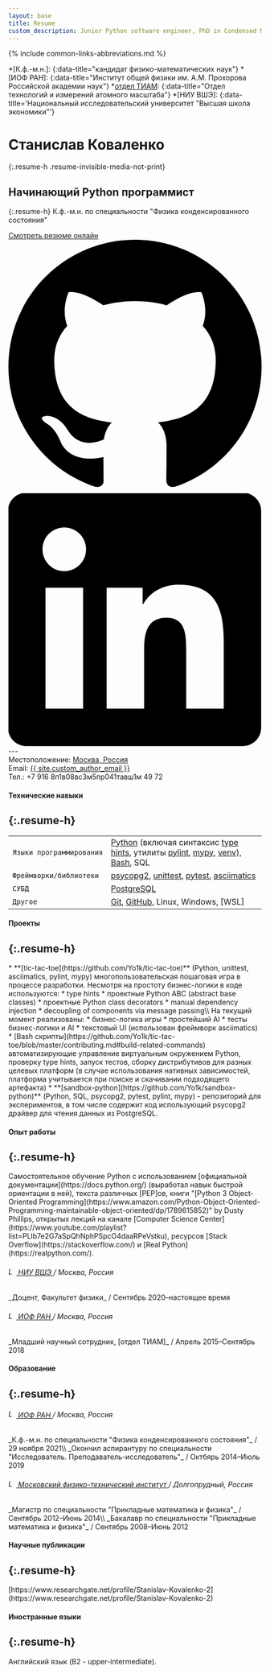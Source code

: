 ```yaml
---
layout: base
title: Resume
custom_description: Junior Python software engineer, PhD in Condensed Matter Physics.
---
```

{% include common-links-abbreviations.md %}

[отдел ТИАМ]: <http://tmas-gpi.ru/index.php>

*[К.ф.-м.н.]:
{:data-title="кандидат физико-математических наук"}
*[ИОФ РАН]:
{:data-title="Институт общей физики им. А.М. Прохорова Российской академии наук"}
*[отдел ТИАМ]:
{:data-title="Отдел технологий и измерений атомного масштаба"}
*[НИУ ВШЭ]:
{:data-title='Национальный исследовательский университет &quot;Высшая школа экономики&quot;'}

# Станислав Коваленко
{:.resume-h .resume-invisible-media-not-print}
## Начинающий Python программист
{:.resume-h}
К.ф.-м.н. по специальности "Физика конденсированного состояния"
<div class="resume-external-links resume-invisible-media-not-print">
  <a href="{% link resume.md %}">Смотреть резюме онлайн</a><br>
  <a class="button" href="{{ site.custom_github }}" title="GitHub">
    <svg class="svg-button" viewBox="0 0 1024 1024" height="1024" width="1024" xmlns="http://www.w3.org/2000/svg"><path d="M512 0C229.25 0 0 229.25 0 512c0 226.25 146.688 418.125 350.156 485.812 25.594 4.688 34.938-11.125 34.938-24.625 0-12.188-0.469-52.562-0.719-95.312C242 908.812 211.906 817.5 211.906 817.5c-23.312-59.125-56.844-74.875-56.844-74.875-46.531-31.75 3.53-31.125 3.53-31.125 51.406 3.562 78.47 52.75 78.47 52.75 45.688 78.25 119.875 55.625 149 42.5 4.654-33 17.904-55.625 32.5-68.375C304.906 725.438 185.344 681.5 185.344 485.312c0-55.938 19.969-101.562 52.656-137.406-5.219-13-22.844-65.094 5.062-135.562 0 0 42.938-13.75 140.812 52.5 40.812-11.406 84.594-17.031 128.125-17.219 43.5 0.188 87.312 5.875 128.188 17.281 97.688-66.312 140.688-52.5 140.688-52.5 28 70.531 10.375 122.562 5.125 135.5 32.812 35.844 52.625 81.469 52.625 137.406 0 196.688-119.75 240-233.812 252.688 18.438 15.875 34.75 47 34.75 94.75 0 68.438-0.688 123.625-0.688 140.5 0 13.625 9.312 29.562 35.25 24.562C877.438 930 1024 738.125 1024 512 1024 229.25 794.75 0 512 0z"></path></svg>
  </a>
  <a class="button" href="{{ site.custom_linkedin }}" title="LinkedIn">
    <svg class="svg-button" style="fill-rule:evenodd;clip-rule:evenodd;stroke-linejoin:round;stroke-miterlimit:2;" version="1.1" viewBox="0 0 512 512" xmlns="http://www.w3.org/2000/svg"><path d="M473.305,-1.353c20.88,0 37.885,16.533 37.885,36.926l0,438.251c0,20.393 -17.005,36.954 -37.885,36.954l-436.459,0c-20.839,0 -37.773,-16.561 -37.773,-36.954l0,-438.251c0,-20.393 16.934,-36.926 37.773,-36.926l436.459,0Zm-37.829,436.389l0,-134.034c0,-65.822 -14.212,-116.427 -91.12,-116.427c-36.955,0 -61.739,20.263 -71.867,39.476l-1.04,0l0,-33.411l-72.811,0l0,244.396l75.866,0l0,-120.878c0,-31.883 6.031,-62.773 45.554,-62.773c38.981,0 39.468,36.461 39.468,64.802l0,118.849l75.95,0Zm-284.489,-244.396l-76.034,0l0,244.396l76.034,0l0,-244.396Zm-37.997,-121.489c-24.395,0 -44.066,19.735 -44.066,44.047c0,24.318 19.671,44.052 44.066,44.052c24.299,0 44.026,-19.734 44.026,-44.052c0,-24.312 -19.727,-44.047 -44.026,-44.047Z" style="fill-rule:nonzero;"></path></svg>
  </a>
</div>
---
<div class="resume-contact-info">
  Местоположение: <a href="https://www.google.com/maps/place/Moscow/@55.5768883,36.2619141,8z/data=!3m1!4b1!4m5!3m4!1s0x46b54afc73d4b0c9:0x3d44d6cc5757cf4c!8m2!3d55.7564863!4d37.6171875">Москва, Россия</a>
  <br>
  <div class="resume-invisible-media-not-print">
    Email: <a href="mailto:{{ site.custom_author_email }}">{{ site.custom_author_email }}</a><br>
  </div>
  <div class="resume-invisible-media-not-print">
    Тел.: +7 916 8<span class="resume-invisible">п1в0</span>8<span class="resume-invisible">вс3м</span>5<span class="resume-invisible">пр041тавш1м</span> 49 72
  </div>
  <p></p>
</div>

#### Технические навыки
{:.resume-h}
---

<table class="resume-table">
  <tbody>
    <tr class="resume-table-no-background">
      <td><code>Языки&nbsp;программирования</code></td>
      <td>
        <a href="https://www.python.org/">Python</a>
        (включая синтаксис
        <a href="https://docs.python.org/3/library/typing.html">type hints</a>,
        утилиты
        <a href="https://pylint.pycqa.org/en/latest/">pylint</a>,
        <a href="http://mypy-lang.org/">mypy</a>,
        <a href="https://docs.python.org/3/library/venv.html">venv</a>),
        <a href="https://www.gnu.org/software/bash/">Bash</a>,
        <span markdown="1">SQL</span>
      </td>
    </tr>
    <tr class="resume-table-no-background">
      <td><code>Фреймворки/библиотеки</code></td>
      <td>
        <a href="https://www.psycopg.org/docs/index.html">psycopg2</a>,
        <a href="https://docs.python.org/3.9/library/unittest.html?highlight=unittest#module-unittest">unittest</a>,
        <a href="https://docs.pytest.org">pytest</a>,
        <a href="https://asciimatics.readthedocs.io/en/stable/">asciimatics</a>
      </td>
    </tr>
    <tr class="resume-table-no-background">
      <td><code>СУБД</code></td>
      <td>
        <a href="https://www.postgresql.org/">PostgreSQL</a>
      </td>
    </tr>
    <tr class="resume-table-no-background">
      <td><code>Другое</code></td>
      <td>
        <a href="https://git-scm.com/">Git</a>,
        <a href="https://github.com/Yo1k">GitHub</a>,
        Linux, Windows,
        <span markdown="1">[WSL]</span>
      </td>
    </tr>
  </tbody>
</table>

#### Проекты
{:.resume-h}
---

<div class="resume-experience" markdown="1">
* **[tic-tac-toe](https://github.com/Yo1k/tic-tac-toe)** 
  (Python, unittest, asciimatics, pylint, mypy) многопользовательская пошаговая игра в процессе разработки.
  Несмотря на простоту бизнес-логики в коде используются:
  * type hints
  * проектные Python ABC (abstract base classes)
  * проектные Python class decorators
  * manual dependency injection
  * decoupling of components via message passing\\
  На текущий момент реализованы:
  * бизнес-логика игры
  * простейший AI
  * тесты бизнес-логики и AI
  * текстовый UI (использован фреймворк asciimatics)
  * [Bash скрипты](https://github.com/Yo1k/tic-tac-toe/blob/master/contributing.md#build-related-commands) 
  автоматизирующие управление виртуальным окружением Python, проверку type hints, запуск тестов, сборку 
  дистрибутивов для разных целевых платформ (в случае использования нативных зависимостей, платформа
  учитывается при поиске и скачивании подходящего артефакта)
* **[sandbox-python](https://github.com/Yo1k/sandbox-python)**
  (Python, SQL, psycopg2, pytest, pylint, mypy) - репозиторий для экспериментов, в том числе содержит
  код использующий psycopg2 драйвер для чтения данных из PostgreSQL.
</div>

#### Опыт работы
{:.resume-h}
---

<div class="resume-experience" markdown="1">
  Самостоятельное обучение Python с использованием [официальной документации](https://docs.python.org/)
  (выработал навык быстрой ориентации в ней), текста различных [PEP]ов,
  книги "[Python 3 Object-Oriented Programming](https://www.amazon.com/Python-Object-Oriented-Programming-maintainable-object-oriented/dp/1789615852)" by Dusty Phillips, 
  открытых лекций на канале [Computer Science Center](https://www.youtube.com/playlist?list=PLlb7e2G7aSpQhNphPSpcO4daaRPeVstku),
  ресурсов [Stack Overflow](https://stackoverflow.com/) и [Real Python](https://realpython.com/).
</div>

<h6 class="resume-h">
  <a href="https://www.hse.ru/" title="НИУ ВШЭ">
    <img src="{% link /assets/img/resume/hse-logo.png %}" alt="Logo" style="width: auto; height: 1.1em;">
    <span markdown="1">НИУ ВШЭ</span>
  </a>
  / <span class="resume-insignificant resume-normal-font-weight">Москва, Россия</span>
</h6>
_Доцент, Факультет физики_ / <span class="resume-insignificant">Сентябрь 2020&ndash;настоящее время</span>

<h6 class="resume-h">
  <a href="https://www.gpi.ru" title="ИОФ РАН">
    <img src="{% link /assets/img/resume/gpi-logo.png %}" alt="Logo" style="width: auto; height: 1.1em;">
    <span markdown="1">ИОФ РАН</span>
  </a>
  / <span class="resume-insignificant resume-normal-font-weight">Москва, Россия</span>
</h6>
_Младший научный сотрудник, [отдел ТИАМ]_ / <span class="resume-insignificant">Апрель 2015&ndash;Сентябрь 2018</span>

#### Образование
{:.resume-h}
---

<h6 class="resume-h">
  <a href="https://www.gpi.ru" title="ИОФ РАН">
    <img src="{% link /assets/img/resume/gpi-logo.png %}" alt="Logo" style="width: auto; height: 1.1em;">
    <span markdown="1">ИОФ РАН</span>
  </a>
  / <span class="resume-insignificant resume-normal-font-weight">Москва, Россия</span>
</h6>
_К.ф.-м.н. по специальности "Физика конденсированного состояния"_ / <span class="resume-insignificant">29 ноября 2021</span>\\
_Окончил аспирантуру по специальности "Исследователь. Преподаватель-исследователь"_ / <span class="resume-insignificant">Октбярь 2014&ndash;Июль 2019</span>

<h6 class="resume-h">
  <a href="https://mipt.ru/" title="МФТИ">
    <img src="{% link /assets/img/resume/mipt-logo-ru.png %}" alt="Logo" style="width: auto; height: 1.1em;">
    Московский физико-технический институт
  </a>
  / <span class="resume-insignificant resume-normal-font-weight">Долгопрудный, Россия</span>
</h6>
_Магистр по специальности "Прикладные математика и физика"_ / <span class="resume-insignificant">Сентябрь 2012&ndash;Июнь 2014</span>\\
_Бакалавр по специальности "Прикладные математика и физика"_ / <span class="resume-insignificant">Сентябрь 2008&ndash;Июнь 2012</span>

#### Научные публикации
{:.resume-h}
---

<div class="resume-experience" markdown="1">
  [https://www.researchgate.net/profile/Stanislav-Kovalenko-2](https://www.researchgate.net/profile/Stanislav-Kovalenko-2)
</div>

#### Иностранные языки
{:.resume-h}
---

<div class="resume-experience" markdown="1">
  Английский язык (B2 - upper-intermediate).
</div>
